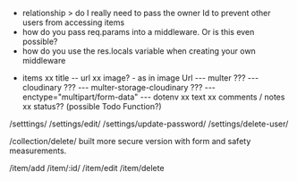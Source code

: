 <!-- ############# problems ############# -->

- relationship > do I really need to pass the owner Id to prevent other users from accessing items
- how do you pass req.params into a middleware. Or is this even possible?
- how do you use the res.locals variable when creating your own middleware

<!-- ############# Models ############# -->

<!-- - user
  xx name
  xx email
  xx password
  xx collections -->

<!-- - collection
  xx title
  xx items
  xx isTodoList -->

- items
  xx title
  -- url
  xx image? - as in image Url
  --- multer ???
  --- cloudinary ???
  --- multer-storage-cloudinary ???
  --- enctype="multipart/form-data"
  --- dotenv
  xx text
  xx comments / notes
  xx status?? (possible Todo Function?)

<!-- ############# Routes ############# -->

<!-- /Home -->

/setttings/
/settings/edit/
/settings/update-password/
/settings/delete-user/

<!-- /collection/all -->
<!-- /collection/:id/ -->
<!-- /collection/add -->
<!-- /collection/edit -->
<!-- /collection/delete -->

/collection/delete/ built more secure version with form and safety measurements.

/item/add
/item/:id/
/item/edit
/item/delete

<!-- ############# Extras ############# -->
  <!-- darkmode & keeping darkmode between sessions, maybe even storing it in the database or just binding it to preffered colorscheme... -->
